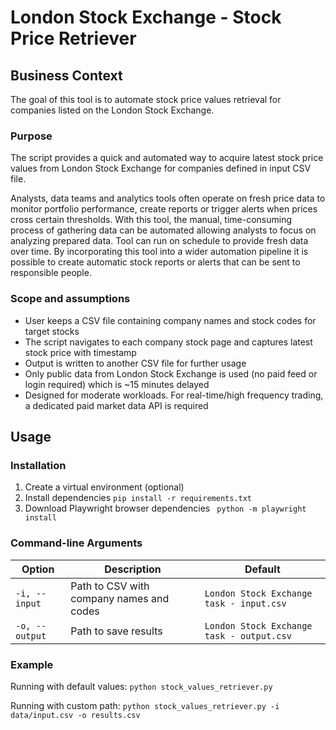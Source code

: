 # London Stock Exchange - Stock Price Retriever

## Business Context
The goal of this tool is to automate stock price values retrieval for companies listed on the London Stock Exchange.

### Purpose 
The script provides a quick and automated way to acquire latest stock price values from London Stock Exchange for companies defined in input CSV file.

Analysts, data teams and analytics tools often operate on fresh price data to monitor portfolio performance, create reports or trigger alerts when prices
cross certain thresholds. With this tool, the manual, time-consuming process of gathering data can be automated allowing analysts to focus on analyzing prepared data.
Tool can run on schedule to provide fresh data over time. By incorporating this tool into a wider automation pipeline it is possible to create automatic stock reports
or alerts that can be sent to responsible people. 

### Scope and assumptions

- User keeps a CSV file containing company names and stock codes for target stocks
- The script navigates to each company stock page and captures latest stock price with timestamp
- Output is written to another CSV file for further usage
- Only public data from London Stock Exchange is used (no paid feed or login required) which is ~15 minutes delayed
- Designed for moderate workloads. For real-time/high frequency trading, a dedicated paid market data API is required

## Usage

### Installation
1. Create a virtual environment (optional)
2. Install dependencies ``` pip install -r requirements.txt ``` 
3. Download Playwright browser dependencies ``` python -m playwright install```

### Command-line Arguments
| Option | Description                              | Default                                   |
|--------|------------------------------------------|-------------------------------------------|
| `-i, --input` | Path to CSV with company names and codes | `London Stock Exchange task - input.csv`  |
| `-o, --output` | Path to save results                     | `London Stock Exchange task - output.csv` |

### Example
Running with default values:
```python stock_values_retriever.py```

Running with custom path:
```python stock_values_retriever.py -i data/input.csv -o results.csv```